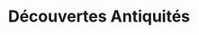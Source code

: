 ---
title: "Découvertes Antiquités"
url: /paray-le-monial/decouvertes-antiquites/
shop: Antiquitäten
---